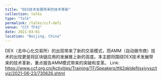 ```yaml
---
title: "DEX技术发展带来的技术革新"
collection: talks
type: "Talk"
permalink: /talks/ccf-defi
venue: "CCF TF42"
date: 2021-03-01
location: "Beijing, China"
---
```


DEX（去中心化交易所）的出现带来了新的交易模式，而AMM（自动做市商）技术的出现更是将区块链应用的发展推上新的高度。本主题将围绕DEX技术发展带来的技术革新，重点报告AMM模式带来的突破和变革。
Link: https://www.ccf.org.cn/Activities/Training/TF/Speakers/tf42qkldefijsxjyysz/tyjz/2021-06-23/730626.shtml
